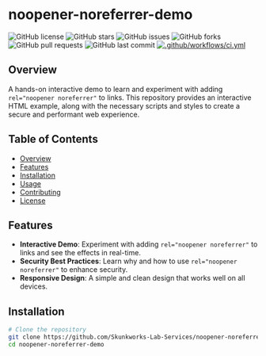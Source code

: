 # noopener-noreferrer-demo

![GitHub license](https://img.shields.io/github/license/Skunkworks-Lab-Services/noopener-noreferrer-demo)
![GitHub stars](https://img.shields.io/github/stars/Skunkworks-Lab-Services/noopener-noreferrer-demo)
![GitHub issues](https://img.shields.io/github/issues/Skunkworks-Lab-Services/noopener-noreferrer-demo)
![GitHub forks](https://img.shields.io/github/forks/Skunkworks-Lab-Services/noopener-noreferrer-demo)
![GitHub pull requests](https://img.shields.io/github/issues-pr/Skunkworks-Lab-Services/noopener-noreferrer-demo)
![GitHub last commit](https://img.shields.io/github/last-commit/Skunkworks-Lab-Services/noopener-noreferrer-demo)
[![.github/workflows/ci.yml](https://github.com/Skunkworks-Lab-Services/noopener-noreferrer-dem/actions/workflows/ci.yml/badge.svg)](https://github.com/Skunkworks-Lab-Services/noopener-noreferrer-dem/actions/workflows/ci.yml)

## Overview

A hands-on interactive demo to learn and experiment with adding `rel="noopener noreferrer"` to links. This repository provides an interactive HTML example, along with the necessary scripts and styles to create a secure and performant web experience.

## Table of Contents

- [Overview](#overview)
- [Features](#features)
- [Installation](#installation)
- [Usage](#usage)
- [Contributing](#contributing)
- [License](#license)

## Features

- **Interactive Demo**: Experiment with adding `rel="noopener noreferrer"` to links and see the effects in real-time.
- **Security Best Practices**: Learn why and how to use `rel="noopener noreferrer"` to enhance security.
- **Responsive Design**: A simple and clean design that works well on all devices.

## Installation

```bash
# Clone the repository
git clone https://github.com/Skunkworks-Lab-Services/noopener-noreferrer-demo.git
cd noopener-noreferrer-demo
